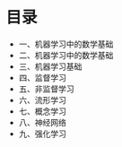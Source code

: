 # 目录

- 一、机器学习中的数学基础
- 二、机器学习中的数学基础
- 三、机器学习基础
- 四、监督学习
- 五、非监督学习
- 六、流形学习
- 七、概念学习
- 八、神经网络
- 九、强化学习

